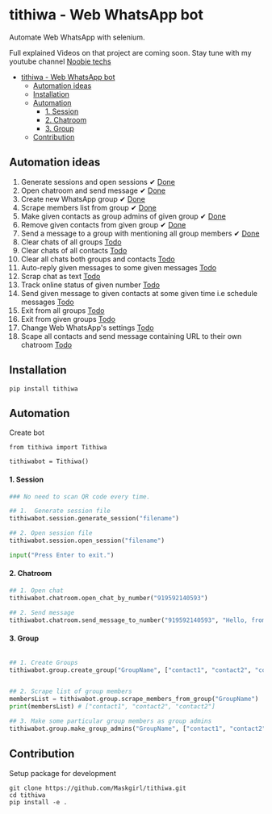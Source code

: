 # tithiwa - Web WhatsApp bot

Automate Web WhatsApp with selenium.

Full explained Videos on that project are coming soon. Stay tune with my youtube channel [Noobie techs](https://www.youtube.com/c/NoobieTechsTithi_mukherjee/)

- [tithiwa - Web WhatsApp bot](#tithiwa---web-whatsapp-bot)
  * [Automation ideas](#automation-ideas)
  * [Installation](#installation)
  * [Automation](#automation)
      - [1. Session](#1-session)
      - [2. Chatroom](#2-chatroom)
      - [3. Group](#3-group)
  * [Contribution](#contribution)

## Automation ideas
1. Generate sessions and open sessions ✔ [Done](https://github.com/Tithibots/tithiwa/blob/main/tithiwa/session.py#L16-L63)
2. Open chatroom and send message ✔ [Done](https://github.com/Tithibots/tithiwa/blob/main/tithiwa/chatroom.py#L21-L33)
3. Create new WhatsApp group ✔ [Done](https://github.com/Tithibots/tithiwa/blob/main/tithiwa/group.py#L19-L33)
4. Scrape members list from group ✔ [Done](https://github.com/Tithibots/tithiwa/blob/main/tithiwa/group.py#L35-L52)
5. Make given contacts as group admins of given group ✔ [Done](https://github.com/Tithibots/tithiwa/blob/main/tithiwa/group.py#L54-L75)
6. Remove given contacts from given group ✔ [Done](https://github.com/Tithibots/tithiwa/blob/main/tithiwa/group.py#L77-L95)
7. Send a message to a group with mentioning all group members ✔ [Done](https://github.com/Tithibots/tithiwa/blob/main/tithiwa/group.py#L106-L118)
8. Clear chats of all groups [Todo](https://github.com/Tithibots/tithiwa/issues/23) 
9. Clear chats of all contacts [Todo](https://github.com/Tithibots/tithiwa/issues/24)
10. Clear all chats both groups and contacts [Todo](https://github.com/Tithibots/tithiwa/issues/25)
11. Auto-reply given messages to some given messages [Todo](https://github.com/Tithibots/tithiwa/issues/26)
12. Scrap chat as text [Todo](https://github.com/Tithibots/tithiwa/issues/27)
13. Track online status of given number [Todo](https://github.com/Tithibots/tithiwa/issues/28)
14. Send given message to given contacts at some given time i.e schedule messages [Todo](https://github.com/Tithibots/tithiwa/issues/29)
15. Exit from all groups [Todo](https://github.com/Tithibots/tithiwa/issues/35)
16. Exit from given groups [Todo](https://github.com/Tithibots/tithiwa/issues/43)
17. Change Web WhatsApp's settings [Todo](https://github.com/Tithibots/tithiwa/issues/39)
18. Scape all contacts and send message containing URL to their own chatroom [Todo](https://github.com/Tithibots/tithiwa/issues/42)

## Installation
`
pip install tithiwa
`

## Automation

Create bot 
```pythom
from tithiwa import Tithiwa

tithiwabot = Tithiwa()
```


#### 1. Session

```python
### No need to scan QR code every time.

## 1.  Generate session file
tithiwabot.session.generate_session("filename")

## 2. Open session file
tithiwabot.session.open_session("filename")

input("Press Enter to exit.")
```

#### 2. Chatroom 
```python
## 1. Open chat
tithiwabot.chatroom.open_chat_by_number("919592140593")

## 2. Send message
tithiwabot.chatroom.send_message_to_number("919592140593", "Hello, from Tithiwa")
```
#### 3. Group
```python

## 1. Create Groups
tithiwabot.group.create_group("GroupName", ["contact1", "contact2", "contact2"])


## 2. Scrape list of group members 
membersList = tithiwabot.group.scrape_members_from_group("GroupName")
print(membersList) # ["contact1", "contact2", "contact2"]

## 3. Make some particular group members as group admins
tithiwabot.group.make_group_admins("GroupName", ["contact1", "contact2"])
```

## Contribution
Setup package for development
```buildoutcfg
git clone https://github.com/Maskgirl/tithiwa.git
cd tithiwa
pip install -e .
```

